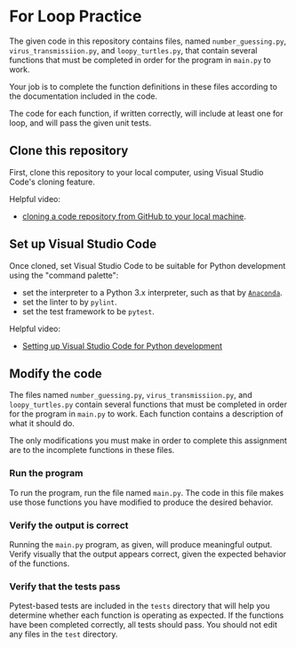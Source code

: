 # For Loop Practice

The given code in this repository contains files, named `number_guessing.py`, `virus_transmissiion.py`, and `loopy_turtles.py`, that contain several functions that must be completed in order for the program in `main.py` to work.

Your job is to complete the function definitions in these files according to the documentation included in the code.

The code for each function, if written correctly, will include at least one for loop, and will pass the given unit tests.

## Clone this repository

First, clone this repository to your local computer, using Visual Studio Code's cloning feature.

Helpful video:

- [cloning a code repository from GitHub to your local machine](https://www.youtube.com/watch?v=axcny0o1NYo).

## Set up Visual Studio Code

Once cloned, set Visual Studio Code to be suitable for Python development using the "command palette":

- set the interpreter to a Python 3.x interpreter, such as that by [`Anaconda`](https://www.anaconda.com/).
- set the linter to by `pylint`.
- set the test framework to be `pytest`.

Helpful video:

- [Setting up Visual Studio Code for Python development](https://www.youtube.com/watch?v=xsXMzyK1M4I)

## Modify the code

The files named `number_guessing.py`, `virus_transmissiion.py`, and `loopy_turtles.py` contain several functions that must be completed in order for the program in `main.py` to work. Each function contains a description of what it should do.

The only modifications you must make in order to complete this assignment are to the incomplete functions in these files.

### Run the program

To run the program, run the file named `main.py`. The code in this file makes use those functions you have modified to produce the desired behavior.

### Verify the output is correct

Running the `main.py` program, as given, will produce meaningful output. Verify visually that the output appears correct, given the expected behavior of the functions.

### Verify that the tests pass

Pytest-based tests are included in the `tests` directory that will help you determine whether each function is operating as expected. If the functions have been completed correctly, all tests should pass. You should not edit any files in the `test` directory.
